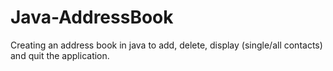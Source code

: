 # Java-AddressBook
Creating an address book in java to add, delete, display (single/all contacts) and quit the application.
